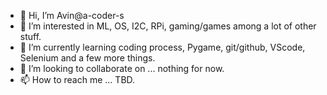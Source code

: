 - 👋 Hi, I’m Avin@a-coder-s
- 👀 I’m interested in ML, OS, I2C, RPi, gaming/games among a lot of other stuff.
- 🌱 I’m currently learning coding process, Pygame, git/github, VScode, Selenium and a few more things.
- 💞️ I’m looking to collaborate on ... nothing for now.
- 📫 How to reach me ... TBD.

<!---
a-coder-s/a-coder-s is a ✨ special ✨ repository because its `README.md` (this file) appears on your GitHub profile.
You can click the Preview link to take a look at your changes.
--->
